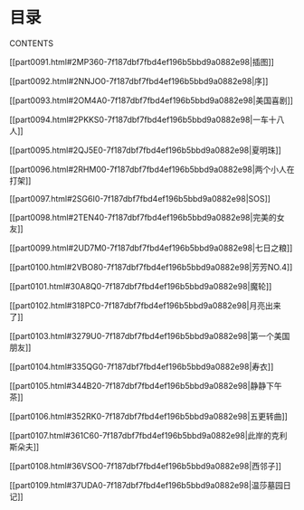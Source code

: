    

# 目录  
CONTENTS

[[part0091.html#2MP360-7f187dbf7fbd4ef196b5bbd9a0882e98|插图]]

[[part0092.html#2NNJO0-7f187dbf7fbd4ef196b5bbd9a0882e98|序]]

[[part0093.html#2OM4A0-7f187dbf7fbd4ef196b5bbd9a0882e98|美国喜剧]]

[[part0094.html#2PKKS0-7f187dbf7fbd4ef196b5bbd9a0882e98|一车十八人]]

[[part0095.html#2QJ5E0-7f187dbf7fbd4ef196b5bbd9a0882e98|夏明珠]]

[[part0096.html#2RHM00-7f187dbf7fbd4ef196b5bbd9a0882e98|两个小人在打架]]

[[part0097.html#2SG6I0-7f187dbf7fbd4ef196b5bbd9a0882e98|SOS]]

[[part0098.html#2TEN40-7f187dbf7fbd4ef196b5bbd9a0882e98|完美的女友]]

[[part0099.html#2UD7M0-7f187dbf7fbd4ef196b5bbd9a0882e98|七日之粮]]

[[part0100.html#2VBO80-7f187dbf7fbd4ef196b5bbd9a0882e98|芳芳NO.4]]

[[part0101.html#30A8Q0-7f187dbf7fbd4ef196b5bbd9a0882e98|魔轮]]

[[part0102.html#318PC0-7f187dbf7fbd4ef196b5bbd9a0882e98|月亮出来了]]

[[part0103.html#3279U0-7f187dbf7fbd4ef196b5bbd9a0882e98|第一个美国朋友]]

[[part0104.html#335QG0-7f187dbf7fbd4ef196b5bbd9a0882e98|寿衣]]

[[part0105.html#344B20-7f187dbf7fbd4ef196b5bbd9a0882e98|静静下午茶]]

[[part0106.html#352RK0-7f187dbf7fbd4ef196b5bbd9a0882e98|五更转曲]]

[[part0107.html#361C60-7f187dbf7fbd4ef196b5bbd9a0882e98|此岸的克利斯朵夫]]

[[part0108.html#36VSO0-7f187dbf7fbd4ef196b5bbd9a0882e98|西邻子]]

[[part0109.html#37UDA0-7f187dbf7fbd4ef196b5bbd9a0882e98|温莎墓园日记]]